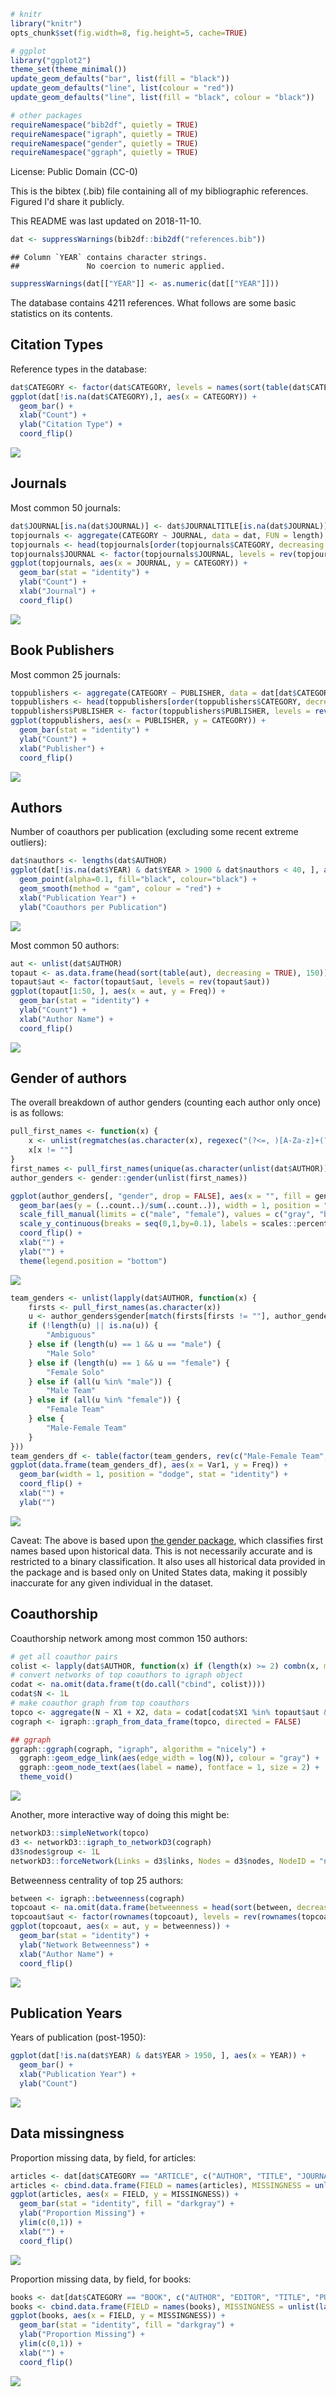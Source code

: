 ``` r
# knitr
library("knitr")
opts_chunk$set(fig.width=8, fig.height=5, cache=TRUE)

# ggplot
library("ggplot2")
theme_set(theme_minimal())
update_geom_defaults("bar", list(fill = "black"))
update_geom_defaults("line", list(colour = "red"))
update_geom_defaults("line", list(fill = "black", colour = "black"))

# other packages
requireNamespace("bib2df", quietly = TRUE)
requireNamespace("igraph", quietly = TRUE)
requireNamespace("gender", quietly = TRUE)
requireNamespace("ggraph", quietly = TRUE)
```

License: Public Domain (CC-0)

This is the bibtex (.bib) file containing all of my bibliographic references. Figured I'd share it publicly.

This README was last updated on 2018-11-10.

``` r
dat <- suppressWarnings(bib2df::bib2df("references.bib"))
```

    ## Column `YEAR` contains character strings.
    ##               No coercion to numeric applied.

``` r
suppressWarnings(dat[["YEAR"]] <- as.numeric(dat[["YEAR"]]))
```

The database contains 4211 references. What follows are some basic statistics on its contents.

Citation Types
--------------

Reference types in the database:

``` r
dat$CATEGORY <- factor(dat$CATEGORY, levels = names(sort(table(dat$CATEGORY))))
ggplot(dat[!is.na(dat$CATEGORY),], aes(x = CATEGORY)) + 
  geom_bar() + 
  xlab("Count") + 
  ylab("Citation Type") + 
  coord_flip()
```

![](README_files/figure-markdown_github/bibtype-1.png)

Journals
--------

Most common 50 journals:

``` r
dat$JOURNAL[is.na(dat$JOURNAL)] <- dat$JOURNALTITLE[is.na(dat$JOURNAL)]
topjournals <- aggregate(CATEGORY ~ JOURNAL, data = dat, FUN = length)
topjournals <- head(topjournals[order(topjournals$CATEGORY, decreasing = TRUE), ], 50)
topjournals$JOURNAL <- factor(topjournals$JOURNAL, levels = rev(topjournals$JOURNAL))
ggplot(topjournals, aes(x = JOURNAL, y = CATEGORY)) + 
  geom_bar(stat = "identity") + 
  ylab("Count") + 
  xlab("Journal") + 
  coord_flip()
```

![](README_files/figure-markdown_github/journal-1.png)

Book Publishers
---------------

Most common 25 journals:

``` r
toppublishers <- aggregate(CATEGORY ~ PUBLISHER, data = dat[dat$CATEGORY == "BOOK",], FUN = length)
toppublishers <- head(toppublishers[order(toppublishers$CATEGORY, decreasing = TRUE), ], 25)
toppublishers$PUBLISHER <- factor(toppublishers$PUBLISHER, levels = rev(toppublishers$PUBLISHER))
ggplot(toppublishers, aes(x = PUBLISHER, y = CATEGORY)) + 
  geom_bar(stat = "identity") + 
  ylab("Count") + 
  xlab("Publisher") + 
  coord_flip()
```

![](README_files/figure-markdown_github/publisher-1.png)

Authors
-------

Number of coauthors per publication (excluding some recent extreme outliers):

``` r
dat$nauthors <- lengths(dat$AUTHOR)
ggplot(dat[!is.na(dat$YEAR) & dat$YEAR > 1900 & dat$nauthors < 40, ], aes(x = YEAR, y = nauthors)) + 
  geom_point(alpha=0.1, fill="black", colour="black") + 
  geom_smooth(method = "gam", colour = "red") + 
  xlab("Publication Year") + 
  ylab("Coauthors per Publication")
```

![](README_files/figure-markdown_github/nauthors-1.png)

Most common 50 authors:

``` r
aut <- unlist(dat$AUTHOR)
topaut <- as.data.frame(head(sort(table(aut), decreasing = TRUE), 150))
topaut$aut <- factor(topaut$aut, levels = rev(topaut$aut))
ggplot(topaut[1:50, ], aes(x = aut, y = Freq)) + 
  geom_bar(stat = "identity") + 
  ylab("Count") + 
  xlab("Author Name") + 
  coord_flip()
```

![](README_files/figure-markdown_github/authors-1.png)

Gender of authors
-----------------

The overall breakdown of author genders (counting each author only once) is as follows:

``` r
pull_first_names <- function(x) {
    x <- unlist(regmatches(as.character(x), regexec("(?<=, )[A-Za-z]+(?=([., ]{1}|$))", as.character(x), perl = TRUE)))
    x[x != ""]
}
first_names <- pull_first_names(unique(as.character(unlist(dat$AUTHOR))))
author_genders <- gender::gender(unlist(first_names))

ggplot(author_genders[, "gender", drop = FALSE], aes(x = "", fill = gender)) +
  geom_bar(aes(y = (..count..)/sum(..count..)), width = 1, position = "dodge") + 
  scale_fill_manual(limits = c("male", "female"), values = c("gray", "black")) +
  scale_y_continuous(breaks = seq(0,1,by=0.1), labels = scales::percent) +
  coord_flip() +
  xlab("") +
  ylab("") +
  theme(legend.position = "bottom")
```

![](README_files/figure-markdown_github/authorgender-1.png)

``` r
team_genders <- unlist(lapply(dat$AUTHOR, function(x) {
    firsts <- pull_first_names(as.character(x))
    u <- author_genders$gender[match(firsts[firsts != ""], author_genders$name)]
    if (!length(u) || is.na(u)) {
        "Ambiguous"
    } else if (length(u) == 1 && u == "male") {
        "Male Solo"
    } else if (length(u) == 1 && u == "female") {
        "Female Solo"
    } else if (all(u %in% "male")) {
        "Male Team"
    } else if (all(u %in% "female")) {
        "Female Team"
    } else {
        "Male-Female Team"
    }
}))
team_genders_df <- table(factor(team_genders, rev(c("Male-Female Team", "Male Solo", "Female Solo", "Male Team", "Female Team", "Ambiguous"))))
ggplot(data.frame(team_genders_df), aes(x = Var1, y = Freq)) +
  geom_bar(width = 1, position = "dodge", stat = "identity") + 
  coord_flip() +
  xlab("") +
  ylab("")
```

![](README_files/figure-markdown_github/teamgender-1.png)

Caveat: The above is based upon [the gender package](https://cran.r-project.org/package=gender), which classifies first names based upon historical data. This is not necessarily accurate and is restricted to a binary classification. It also uses all historical data provided in the package and is based only on United States data, making it possibly inaccurate for any given individual in the dataset.

Coauthorship
------------

Coauthorship network among most common 150 authors:

``` r
# get all coauthor pairs
colist <- lapply(dat$AUTHOR, function(x) if (length(x) >= 2) combn(x, m = 2) else NA_character_)
# convert networks of top coauthors to igraph object
codat <- na.omit(data.frame(t(do.call("cbind", colist))))
codat$N <- 1L
# make coauthor graph from top coauthors
topco <- aggregate(N ~ X1 + X2, data = codat[codat$X1 %in% topaut$aut & codat$X2 %in% topaut$aut, ], FUN = sum)
cograph <- igraph::graph_from_data_frame(topco, directed = FALSE)

## ggraph
ggraph::ggraph(cograph, "igraph", algorithm = "nicely") + 
  ggraph::geom_edge_link(aes(edge_width = log(N)), colour = "gray") + 
  ggraph::geom_node_text(aes(label = name), fontface = 1, size = 2) + 
  theme_void()
```

![](README_files/figure-markdown_github/authornetwork-1.png)

Another, more interactive way of doing this might be:

``` r
networkD3::simpleNetwork(topco)
d3 <- networkD3::igraph_to_networkD3(cograph)
d3$nodes$group <- 1L
networkD3::forceNetwork(Links = d3$links, Nodes = d3$nodes, NodeID = "name", Group = "group")
```

Betweenness centrality of top 25 authors:

``` r
between <- igraph::betweenness(cograph)
topcoaut <- na.omit(data.frame(betweenness = head(sort(between, decreasing = TRUE), 30)))
topcoaut$aut <- factor(rownames(topcoaut), levels = rev(rownames(topcoaut)))
ggplot(topcoaut, aes(x = aut, y = betweenness)) + 
  geom_bar(stat = "identity") + 
  ylab("Network Betweenness") + 
  xlab("Author Name") + 
  coord_flip()
```

![](README_files/figure-markdown_github/between-1.png)

Publication Years
-----------------

Years of publication (post-1950):

``` r
ggplot(dat[!is.na(dat$YEAR) & dat$YEAR > 1950, ], aes(x = YEAR)) + 
  geom_bar() +
  xlab("Publication Year") + 
  ylab("Count")
```

![](README_files/figure-markdown_github/year-1.png)

Data missingness
----------------

Proportion missing data, by field, for articles:

``` r
articles <- dat[dat$CATEGORY == "ARTICLE", c("AUTHOR", "TITLE", "JOURNAL", "YEAR", "VOLUME", "NUMBER", "PAGES", "ABSTRACT", "DOI")]
articles <- cbind.data.frame(FIELD = names(articles), MISSINGNESS = unlist(lapply(articles, function(x) sum(is.na(x) == TRUE)/length(x))))
ggplot(articles, aes(x = FIELD, y = MISSINGNESS)) +
  geom_bar(stat = "identity", fill = "darkgray") + 
  ylab("Proportion Missing") + 
  ylim(c(0,1)) +
  xlab("") + 
  coord_flip()
```

![](README_files/figure-markdown_github/missingness_articles-1.png)

Proportion missing data, by field, for books:

``` r
books <- dat[dat$CATEGORY == "BOOK", c("AUTHOR", "EDITOR", "TITLE", "PUBLISHER", "YEAR", "ADDRESS", "ISBN")]
books <- cbind.data.frame(FIELD = names(books), MISSINGNESS = unlist(lapply(books, function(x) sum(is.na(x) == TRUE)/length(x))))
ggplot(books, aes(x = FIELD, y = MISSINGNESS)) +
  geom_bar(stat = "identity", fill = "darkgray") + 
  ylab("Proportion Missing") + 
  ylim(c(0,1)) +
  xlab("") + 
  coord_flip()
```

![](README_files/figure-markdown_github/missingness_books-1.png)
